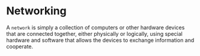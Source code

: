 # Networking

A `network` is simply a collection of computers or other hardware devices that are connected together, either physically or logically, using special hardware and software that allows the devices to exchange information and cooperate.